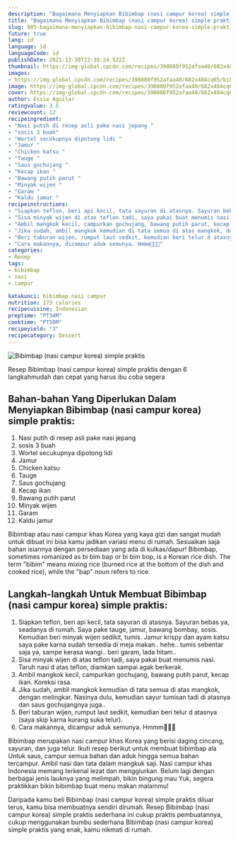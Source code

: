 ```yaml
---
description: "Bagaimana Menyiapkan Bibimbap (nasi campur korea) simple praktis Anti Gagal"
title: "Bagaimana Menyiapkan Bibimbap (nasi campur korea) simple praktis Anti Gagal"
slug: 985-bagaimana-menyiapkan-bibimbap-nasi-campur-korea-simple-praktis-anti-gagal
future: true
lang: id
language: id
languageCode: id
publishDate: 2021-12-30T22:38:24.522Z 
thumbnail: https://img-global.cpcdn.com/recipes/390880f952afaa40/682x484cq65/bibimbap-nasi-campur-korea-simple-praktis-foto-resep-utama.png
images:
- https://img-global.cpcdn.com/recipes/390880f952afaa40/682x484cq65/bibimbap-nasi-campur-korea-simple-praktis-foto-resep-utama.png
image: https://img-global.cpcdn.com/recipes/390880f952afaa40/682x484cq65/bibimbap-nasi-campur-korea-simple-praktis-foto-resep-utama.png
cover: https://img-global.cpcdn.com/recipes/390880f952afaa40/682x484cq65/bibimbap-nasi-campur-korea-simple-praktis-foto-resep-utama.png
author: Essie Aguilar
ratingvalue: 3.5
reviewcount: 12
recipeingredient:
- "Nasi putih di resep asli pake nasi jepang "
- "sosis 3 buah"
- "Wortel secukupnya dipotong lidi "
- "Jamur "
- "Chicken katsu "
- "Tauge "
- "Saus gochujang "
- "Kecap ikan "
- "Bawang putih parut "
- "Minyak wijen "
- "Garam "
- "Kaldu jamur "
recipeinstructions:
- "Siapkan teflon, beri api kecil, tata sayuran di atasnya. Sayuran bebas ya, seadanya di rumah. Saya pake tauge, jamur, bawang bombay, sosis. Kemudian beri minyak wijen sedikit, tumis. Jamur krispy dan ayam katsu saya pake karna sudah tersedia di meja makan.. hehe.. tumis sebentar saja ya, sampe kerasa wangi.. beri garam, lada hitam.."
- "Sisa minyak wijen di atas teflon tadi, saya pakai buat menumis nasi. Taruh nasi d atas teflon, diamkan sampai agak berkerak."
- "Ambil mangkok kecil, campurkan gochujang, bawang putih parut, kecap ikan. Koreksi rasa."
- "Jika sudah, ambil mangkok kemudian di tata semua di atas mangkok, dengan melingkar. Nasinya dulu, kemudian sayur tumisan tadi di atasnya dan saus gochujangnya juga.."
- "Beri taburan wijen, rumput laut sedkit, kemudian beri telur d atasnya (saya skip karna kurang suka telur)."
- "Cara makannya, dicampur aduk semunya. Hmmm🤤🤤🤤"
categories:
- Resep
tags:
- bibimbap
- nasi
- campur

katakunci: bibimbap nasi campur 
nutrition: 173 calories
recipecuisine: Indonesian
preptime: "PT34M"
cooktime: "PT50M"
recipeyield: "3"
recipecategory: Dessert
---
```



![Bibimbap (nasi campur korea) simple praktis](https://img-global.cpcdn.com/recipes/390880f952afaa40/682x484cq65/bibimbap-nasi-campur-korea-simple-praktis-foto-resep-utama.png)

Resep Bibimbap (nasi campur korea) simple praktis    dengan 6 langkahmudah dan cepat yang harus ibu coba segera

<!--inarticleads1-->

## Bahan-bahan Yang Diperlukan Dalam Menyiapkan Bibimbap (nasi campur korea) simple praktis:

1. Nasi putih di resep asli pake nasi jepang 
1. sosis 3 buah
1. Wortel secukupnya dipotong lidi 
1. Jamur 
1. Chicken katsu 
1. Tauge 
1. Saus gochujang 
1. Kecap ikan 
1. Bawang putih parut 
1. Minyak wijen 
1. Garam 
1. Kaldu jamur 

Bibimbap atau nasi campur khas Korea yang kaya gizi dan sangat mudah untuk dibuat ini bisa kamu jadikan variasi menu di rumah. Sesuaikan saja bahan isiannya dengan persediaan yang ada di kulkas/dapur! Bibimbap, sometimes romanized as bi bim bap or bi bim bop, is a Korean rice dish. The term &#34;bibim&#34; means mixing rice (burned rice at the bottom of the dish and cooked rice), while the &#34;bap&#34; noun refers to rice. 

<!--inarticleads2-->

## Langkah-langkah Untuk Membuat Bibimbap (nasi campur korea) simple praktis:

1. Siapkan teflon, beri api kecil, tata sayuran di atasnya. Sayuran bebas ya, seadanya di rumah. Saya pake tauge, jamur, bawang bombay, sosis. Kemudian beri minyak wijen sedikit, tumis. Jamur krispy dan ayam katsu saya pake karna sudah tersedia di meja makan.. hehe.. tumis sebentar saja ya, sampe kerasa wangi.. beri garam, lada hitam..
1. Sisa minyak wijen di atas teflon tadi, saya pakai buat menumis nasi. Taruh nasi d atas teflon, diamkan sampai agak berkerak.
1. Ambil mangkok kecil, campurkan gochujang, bawang putih parut, kecap ikan. Koreksi rasa.
1. Jika sudah, ambil mangkok kemudian di tata semua di atas mangkok, dengan melingkar. Nasinya dulu, kemudian sayur tumisan tadi di atasnya dan saus gochujangnya juga..
1. Beri taburan wijen, rumput laut sedkit, kemudian beri telur d atasnya (saya skip karna kurang suka telur).
1. Cara makannya, dicampur aduk semunya. Hmmm🤤🤤🤤


Bibimbap merupakan nasi campur khas Korea yang berisi daging cincang, sayuran, dan juga telur. Ikuti resep berikut untuk membuat bibimbap ala Untuk saus, campur semua bahan dan aduk hingga semua bahan tercampur. Ambil nasi dan tata dalam mangkuk saji. Nasi campur khas Indonesia memang terkenal lezat dan menggiurkan. Belum lagi dengan berbagai jenis lauknya yang melimpah, bikin bingung mau Yuk, segera praktikkan bikin bibimbap buat menu makan malammu! 

Daripada kamu beli  Bibimbap (nasi campur korea) simple praktis  diluar terus, kamu  bisa membuatnya sendiri dirumah. Resep  Bibimbap (nasi campur korea) simple praktis  sederhana ini cukup praktis pembuatannya, cukup menggunakan bumbu sederhana  Bibimbap (nasi campur korea) simple praktis  yang enak, kamu nikmati di rumah.
